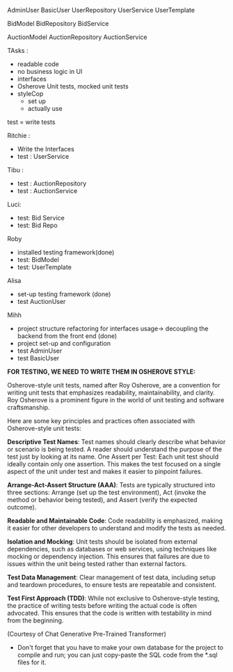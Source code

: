 
AdminUser
BasicUser
UserRepository
UserService
UserTemplate


BidModel
BidRepository
BidService

AuctionModel
AuctionRepository
AuctionService


TAsks :
- readable code 
- no business logic in UI
- interfaces
- Osherove Unit tests, mocked unit tests
- styleCop 
	- set up
	- actually use

test = write tests

Ritchie : 
- Write the Interfaces
- test : UserService

Tibu : 
- test : AuctionRepository
- test : AuctionService

Luci:
- test: Bid Service
- test: Bid Repo

Roby
- installed testing framework(done)
- test: BidModel
- test: UserTemplate

Alisa
- set-up testing framework (done)
- test AuctionUser

Mihh
- project structure refactoring for interfaces usage-> decoupling the backend from the front end (done) 
- project set-up and configuration
- test AdminUser
- test BasicUser

__FOR TESTING, WE NEED TO WRITE THEM IN OSHEROVE STYLE:__

Osherove-style unit tests, named after Roy Osherove, are a convention for writing unit tests that emphasizes readability, maintainability, and clarity. Roy Osherove is a prominent figure in the world of unit testing and software craftsmanship.

Here are some key principles and practices often associated with Osherove-style unit tests:

**Descriptive Test Names**: Test names should clearly describe what behavior or scenario is being tested. A reader should understand the purpose of the test just by looking at its name.
One Assert per Test: Each unit test should ideally contain only one assertion. This makes the test focused on a single aspect of the unit under test and makes it easier to pinpoint failures.

**Arrange-Act-Assert Structure (AAA)**: Tests are typically structured into three sections: Arrange (set up the test environment), Act (invoke the method or behavior being tested), and Assert (verify the expected outcome).

**Readable and Maintainable Code**: Code readability is emphasized, making it easier for other developers to understand and modify the tests as needed.

**Isolation and Mocking**: Unit tests should be isolated from external dependencies, such as databases or web services, using techniques like mocking or dependency injection. This ensures that failures are due to issues within the unit being tested rather than external factors.

**Test Data Management**: Clear management of test data, including setup and teardown procedures, to ensure tests are repeatable and consistent.

**Test First Approach (TDD)**: While not exclusive to Osherove-style testing, the practice of writing tests before writing the actual code is often advocated. This ensures that the code is written with testability in mind from the beginning.

(Courtesy of Chat Generative Pre-Trained Transformer)

- Don't forget that you have to make your own database for the project to compile and run; you can just copy-paste the SQL code from the *.sql files for it.
